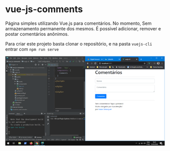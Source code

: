 # vue-js-comments

Página simples utilizando Vue.js para comentários. No momento, Sem armazenamento permanente dos mesmos.
É possivel adicionar, remover e postar comentários anônimos.

Para criar este projeto basta clonar o repositório, e na pasta `vuejs-cli` entrar com `npm run serve`

![Interface](vuejs-cli/src/assets/img/comments.png)
